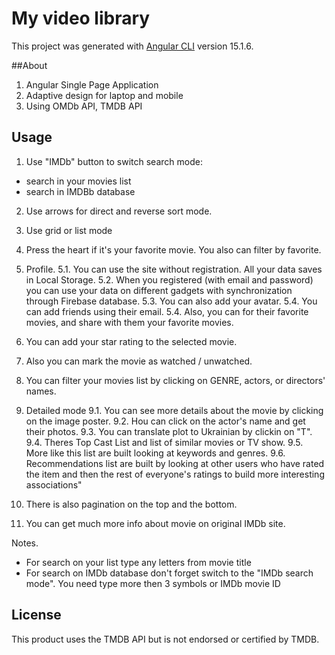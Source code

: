 # My video library

This project was generated with [Angular CLI](https://github.com/angular/angular-cli) version 15.1.6.

##About

1. Angular Single Page Application
2. Adaptive design for laptop and mobile
2. Using OMDb API, TMDB API

## Usage

1. Use "IMDb" button to switch search mode: 
 - search in your movies list
 - search in IMDBb database
2. Use arrows for direct and reverse sort mode.
3. Use grid or list mode
4. Press the heart if it's your favorite movie. You also can filter by favorite.
5. Profile.
5.1. You can use the site without registration. All your data saves in Local Storage.
5.2. When you registered (with email and password) you can use your data on different gadgets with synchronization through Firebase database.
5.3. You can also add your avatar.
5.4. You can add friends using their email.
5.4. Also, you can for their favorite movies, and share with them your favorite movies.

6. You can add your star rating to the selected movie.
7. Also you can mark the movie as watched / unwatched.
8. You can filter your movies list by clicking on GENRE, actors, or directors' names.

9. Detailed mode
9.1. You can see more details about the movie by clicking on the image poster.
9.2. Нou can click on the actor's name and get their photos.
9.3. You can translate plot to Ukrainian by clickin on "T".
9.4. Theres Top Cast List and list of similar movies or TV show.
9.5. More like this list are built looking at keywords and genres. 
9.6. Recommendations list are built by looking at other users who have rated the item and then the rest of everyone's ratings to build more interesting associations"

10. There is also pagination on the top and the bottom.
11. You can get much more info about movie on original IMDb site.

Notes.
* For search on your list type any letters from movie title
* For search on IMDb database don't forget switch to the "IMDb search mode". You need type more then 3 symbols or IMDb movie ID

## License
This product uses the TMDB API but is not endorsed or certified by TMDB.
